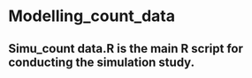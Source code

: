# Modelling_count_data

## Simu_count data.R is the main R script for conducting the simulation study.
